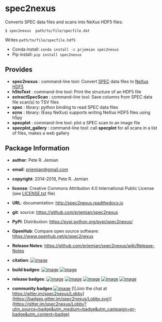 spec2nexus
==========

Converts SPEC data files and scans into NeXus HDF5 files:

    $ spec2nexus  path/to/file/specfile.dat

Writes `path/to/file/specfile.hdf5`

- Conda install:  `conda install -c prjemian spec2nexus`
- Pip install:  `pip install spec2nexus`

Provides
--------

-   **spec2nexus** : command-line tool: Convert
    [SPEC](http://certif.com) data files to
    [NeXus](http://nexusformat.org) [HDF5](http://hdfgroup.org)
-   **h5toText** : command-line tool: Print the structure of an HDF5
    file
-   **extractSpecScan** : command-line tool: Save columns from SPEC data
    file scan(s) to TSV files
-   **spec** : library: python binding to read SPEC data files
-   **eznx** : library: (Easy NeXus) supports writing NeXus HDF5 files
    using h5py
-   **specplot** : command-line tool: plot a SPEC scan to an image file
-   **specplot\_gallery** : command-line tool: call **specplot** for all
    scans in a list of files, makes a web gallery

Package Information
-------------------

-   **author**: Pete R. Jemian
-   **email**: <prjemian@gmail.com>
-   **copyright**: 2014-2019, Pete R. Jemian
-   **license**: Creative Commons Attribution 4.0 International Public
    License (see
    [LICENSE.txt](http://spec2nexus.readthedocs.io/en/latest/license.html)
    file)
-   **URL**: documentation: <http://spec2nexus.readthedocs.io>
-   **git**: source: <https://github.com/prjemian/spec2nexus>
-   **PyPI**: Distribution: <https://pypi.python.org/pypi/spec2nexus/>
-   **OpenHub**: Compare open source software:
    <https://www.openhub.net/p/spec2nexus>
-   **Release Notes**:
    <https://github.com/prjemian/spec2nexus/wiki/Release-Notes>


-   **citation**:
    [![image](https://zenodo.org/badge/16967699.svg)](https://zenodo.org/badge/latestdoi/16967699)

-   **build badges**:
    [![image](https://travis-ci.org/prjemian/spec2nexus.svg?branch=master)](https://travis-ci.org/prjemian/spec2nexus)
    [![image](https://coveralls.io/repos/github/prjemian/spec2nexus/badge.svg?branch=master)](https://coveralls.io/github/prjemian/spec2nexus?branch=master)

-   **release badges**:
    [![image](https://img.shields.io/pypi/pyversions/spec2nexus.svg)](https://pypi.python.org/pypi/spec2nexus)
    [![image](https://img.shields.io/github/tag/prjemian/spec2nexus.svg)](https://github.com/prjemian/spec2nexus/tags)
    [![image](https://img.shields.io/github/release/prjemian/spec2nexus.svg)](https://github.com/prjemian/spec2nexus/releases)
    [![image](https://img.shields.io/pypi/v/spec2nexus.svg)](https://pypi.python.org/pypi/spec2nexus/)
    [![image](https://anaconda.org/prjemian/spec2nexus/badges/version.svg)](https://anaconda.org/prjemian/spec2nexus)

-   **community badges**
    [![image](http://depsy.org/api/package/pypi/spec2nexus/badge.svg)](http://depsy.org/package/python/spec2nexus)
    [![Join the chat at https://gitter.im/spec2nexus/Lobby](https://badges.gitter.im/spec2nexus/Lobby.svg)](https://gitter.im/spec2nexus/Lobby?utm_source=badge&utm_medium=badge&utm_campaign=pr-badge&utm_content=badge)
